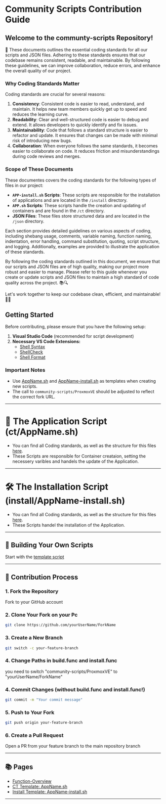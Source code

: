 
# Community Scripts Contribution Guide

## **Welcome to the communty-scripts Repository!** 
📜 These documents outlines the essential coding standards for all our scripts and JSON files. Adhering to these standards ensures that our codebase remains consistent, readable, and maintainable. By following these guidelines, we can improve collaboration, reduce errors, and enhance the overall quality of our project.

### Why Coding Standards Matter

Coding standards are crucial for several reasons:

1. **Consistency**: Consistent code is easier to read, understand, and maintain. It helps new team members quickly get up to speed and reduces the learning curve.
2. **Readability**: Clear and well-structured code is easier to debug and extend. It allows developers to quickly identify and fix issues.
3. **Maintainability**: Code that follows a standard structure is easier to refactor and update. It ensures that changes can be made with minimal risk of introducing new bugs.
4. **Collaboration**: When everyone follows the same standards, it becomes easier to collaborate on code. It reduces friction and misunderstandings during code reviews and merges.

### Scope of These Documents

These documentes covers the coding standards for the following types of files in our project:

- **`APP-install.sh` Scripts**: These scripts are responsible for the installation of applications and are located in the `/install` directory.
- **`APP.sh` Scripts**: These scripts handle the creation and updating of containers and are found in the `/ct` directory.
- **JSON Files**: These files store structured data and are located in the `/json` directory.

Each section provides detailed guidelines on various aspects of coding, including shebang usage, comments, variable naming, function naming, indentation, error handling, command substitution, quoting, script structure, and logging. Additionally, examples are provided to illustrate the application of these standards.

By following the coding standards outlined in this document, we ensure that our scripts and JSON files are of high quality, making our project more robust and easier to manage. Please refer to this guide whenever you create or update scripts and JSON files to maintain a high standard of code quality across the project. 📚🔍

Let's work together to keep our codebase clean, efficient, and maintainable! 💪🚀


## Getting Started

Before contributing, please ensure that you have the following setup:

1. **Visual Studio Code** (recommended for script development)
2. **Necessary VS Code Extensions:**
   - [Shell Syntax](https://marketplace.visualstudio.com/items?itemName=bmalehorn.shell-syntax)
   - [ShellCheck](https://marketplace.visualstudio.com/items?itemName=timonwong.shellcheck)
   - [Shell Format](https://marketplace.visualstudio.com/items?itemName=foxundermoon.shell-format)

### Important Notes
- Use [AppName.sh](https://github.com/community-scripts/ProxmoxVE/blob/contributor_guide/.github/CONTRIBUTOR_GUIDE/ct/AppName.sh) and [AppName-install.sh](https://github.com/community-scripts/ProxmoxVE/blob/contributor_guide/.github/CONTRIBUTOR_GUIDE/install/AppName-install.sh) as templates when creating new scripts.
- The call to `community-scripts/ProxmoxVE` should be adjusted to reflect the correct fork URL.

---

# 🚀 The Application Script (ct/AppName.sh)

- You can find all Coding standards, as well as the structure for this files [here](.github/CONTRIBUTIR_GUIDE/ct/AppName.md).
- These Scripts are responsible for Container creataion, setting the necessery varibles and handels the update of the Application.

---

# 🛠 The Installation Script (install/AppName-install.sh)

- You can find all Coding standards, as well as the structure for this files [here](.github/CONTRIBUTIR_GUIDE/install/AppName-install.md).
- These Scripts handel the installation of the Application.

---

## 🚀 Building Your Own Scripts

Start with the [template script](https://github.com/community-scripts/ProxmoxVE/blob/main/docs/templates/example-install.sh)

---

## 🤝 Contribution Process

### 1. Fork the Repository
Fork to your GitHub account

### 2. Clone Your Fork on your Pc 
```bash
git clone https://github.com/yourUserName/ForkName
```

### 3. Create a New Branch
```bash
git switch -c your-feature-branch
```

### 4. Change Paths in build.func and install.func
you need to switch "community-scripts/ProxmoxVE" to "yourUserName/ForkName" 

### 4. Commit Changes (without build.func and install.func!)
```bash
git commit -m "Your commit message"
```

### 5. Push to Your Fork
```bash
git push origin your-feature-branch
```

### 6. Create a Pull Request
Open a PR from your feature branch to the main repository branch

---

## 📚 Pages

- [Function-Overview](https://github.com/community-scripts/ProxmoxVE/wiki/Function_Overview)
- [CT Template: AppName.sh](https://github.com/community-scripts/ProxmoxVE/blob/contributor_guide/.github/CONTRIBUTOR_GUIDE/ct/AppName.sh)
- [Install Template: AppName-install.sh](https://github.com/community-scripts/ProxmoxVE/blob/contributor_guide/.github/CONTRIBUTOR_GUIDE/install/AppName-install.sh)

---

